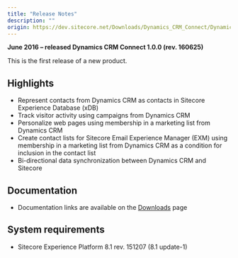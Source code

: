 ```yaml
---
title: "Release Notes"
description: ""
origin: https://dev.sitecore.net/Downloads/Dynamics_CRM_Connect/Dynamics_CRM_Connect_1/Dynamics_CRM_Connect_10/Release_Notes
---
```


**June 2016 – released Dynamics CRM Connect 1.0.0 (rev. 160625)**

This is the first release of a new product.

## Highlights

-   Represent contacts from Dynamics CRM as contacts in Sitecore Experience Database (xDB)
-   Track visitor activity using campaigns from Dynamics CRM
-   Personalize web pages using membership in a marketing list from Dynamics CRM
-   Create contact lists for Sitecore Email Experience Manager (EXM) using membership in a marketing list from Dynamics CRM as a condition for inclusion in the contact list
-   Bi-directional data synchronization between Dynamics CRM and Sitecore

## Documentation

-   Documentation links are available on the [Downloads](/Downloads/Dynamics_CRM_Connect/Dynamics_CRM_Connect_1/Dynamics_CRM_Connect_10) page

## System requirements

-   Sitecore Experience Platform 8.1 rev. 151207 (8.1 update-1)